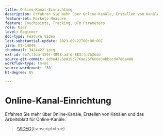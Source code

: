 ```yaml
---
title: Online-Kanal-Einrichtung
description: Erfahren Sie mehr über Online-Kanäle, Erstellen von Kanälen und das Arbeitsblatt für Online-Kanäle.
feature-set: Marketo Measure
feature: Touchpoints, Tracking, UTM Parameters
role: User
level: Beginner
doc-type: Feature Video
last-substantial-update: 2023-09-22T00:00:00Z
jira: KT-14049
thumbnail: 3424422.jpeg
exl-id: 6b7cf1da-159f-4898-adfd-883ffd7b3ddd
source-git-commit: ddbe42250815c776ae25f660a34bbbcd47d8a480
workflow-type: tm+mt
source-wordcount: '30'
ht-degree: 0%

---
```


# Online-Kanal-Einrichtung

Erfahren Sie mehr über Online-Kanäle, Erstellen von Kanälen und das Arbeitsblatt für Online-Kanäle.

>[!VIDEO](https://video.tv.adobe.com/v/3424422/?learn=on){transcript=true}
